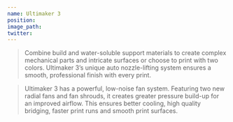 ```yaml
---
name: Ultimaker 3
position:
image_path:
twitter:
---
```



> Combine build and water-soluble support materials to create complex mechanical parts and intricate surfaces or choose to print with two colors. Ultimaker 3’s unique auto nozzle-lifting system ensures a smooth, professional finish with every print.

> Ultimaker 3 has a powerful, low-noise fan system. Featuring two new radial fans and fan shrouds, it creates greater pressure build-up for an improved airflow. This ensures better cooling, high quality bridging, faster print runs and smooth print surfaces.

<iframe width="640" height="360" src="//www.youtube.com/embed/MG2TXP809iw?

&nbsp;